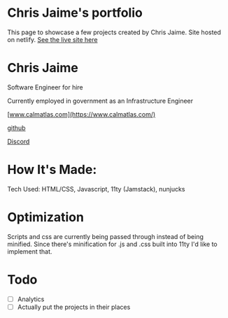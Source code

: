 # Chris Jaime's portfolio
This page to showcase a few projects created by Chris Jaime. Site hosted on netlify.
[See the live site here](https://www.calmatlas.com/)

# Chris Jaime
Software Engineer for hire

Currently employed in government as an Infrastructure Engineer

[www.calmatlas.com](https://www.calmatlas.com/)

[github](https://github.com/chris-calmatlas) 

[Discord](https://discord.com/invite/8UwSN7nCC7) 

# How It's Made:
Tech Used: HTML/CSS, Javascript, 11ty (Jamstack), nunjucks

# Optimization
Scripts and css are currently being passed through instead of being minified. Since there's minification for .js and .css built into 11ty I'd like to implement that.

# Todo
- [ ] Analytics
- [ ] Actually put the projects in their places